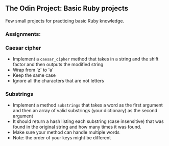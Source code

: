 ## The Odin Project: Basic Ruby projects
Few small projects for practicing basic Ruby knowledge.

### Assignments:

### Caesar cipher
- Implement a `caesar_cipher` method that takes in a string and the shift factor and then outputs the modified string
- Wrap from 'z' to 'a'
- Keep the same case
- Ignore all the characters that are not letters

### Substrings
- Implement a method `substrings` that takes a word as the first argument and then an array of valid substrings 
(your dictionary) as the second argument
- It should return a hash listing each substring (case insensitive) that was found in the original string and how many
times it was found.
- Make sure your method can handle multiple words
- Note: the order of your keys might be different

